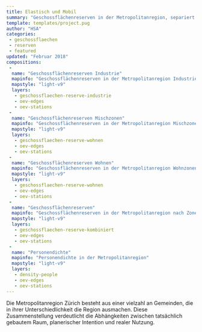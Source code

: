 ```yaml
---
title: Elastisch und Mobil
summary: "Geschossflächenreserven in der Metropolitanregion, separiert nach Zonenzugehörigkeit (Wohnen, Industrie und Mischzonen)"
template: templates/project.pug
author: "HSA"
categories:
 - geschossflaechen
 - reserven
 - featured
updated: "Februar 2018"
compositions:
 -
  name: "Geschossflächenreserven Industrie"
  mapinfo: "Geschossflächenreserven in der Metropolitanregion Industriezonen"
  mapstyle: "light-v9"
  layers:
   - geschossflaechen-reserve-industrie
   - oev-edges
   - oev-stations
 -
  name: "Geschossflächenreserven Mischzonen"
  mapinfo: "Geschossflächenreserven in der Metropolitanregion Mischzonen"
  mapstyle: "light-v9"
  layers:
   - geschossflaechen-reserve-wohnen
   - oev-edges
   - oev-stations
 -
  name: "Geschossflächenreserven Wohnen"
  mapinfo: "Geschossflächenreserven in der Metropolitanregion Wohnzonen"
  mapstyle: "light-v9"
  layers:
   - geschossflaechen-reserve-wohnen
   - oev-edges
   - oev-stations
 -
  name: "Geschossflächenreserven"
  mapinfo: "Geschossflächenreserven in der Metropolitanregion nach Zonenzugehörigkeit"
  mapstyle: "light-v9"
  layers:
   - geschossflaechen-reserve-kombiniert
   - oev-edges
   - oev-stations
 -
  name: "Personendichte"
  mapinfo: "Personendichte in der Metropolitanregion"
  mapstyle: "light-v9"
  layers:
   - density-people
   - oev-edges
   - oev-stations
---
```


Die Metropolitanregion Zürich besteht aus einer vielzahl an Gemeinden, die in ihrer Unterschiedlichkeit die Region ausmachen. Diese Zusammenstellung verdeutlicht die Abhängkeiten zwischen tatsächlich gebautem Raum, planerischer Intention und realer Nutzung.
